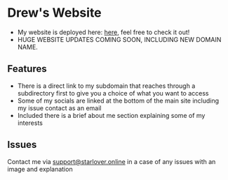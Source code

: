 # Drew's Website

- My website is deployed here: [here](https://starlover.online), feel free to check it out!
- HUGE WEBSITE UPDATES COMING SOON, INCLUDING NEW DOMAIN NAME.

## Features
- There is a direct link to my subdomain that reaches through a subdirectory first to give you a choice of what you want to access
- Some of my socials are linked at the bottom of the main site including my issue contact as an email
- Included there is a brief about me section explaining some of my interests

## Issues
Contact me via <a href="mailto:support@starlover.online">support@starlover.online</a> in a case of any issues with an image and explanation


